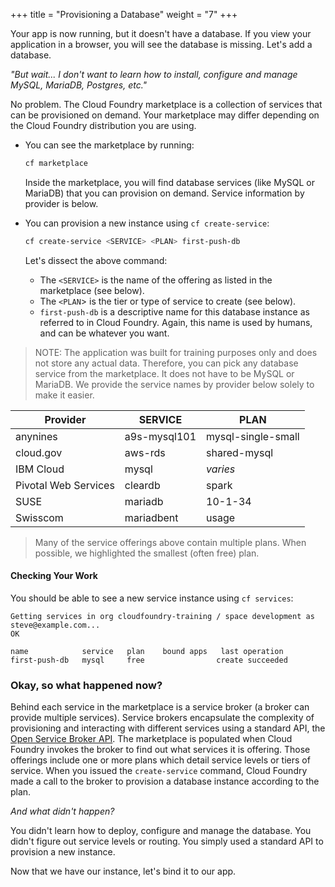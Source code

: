 +++
title = "Provisioning a Database"
weight = "7"
+++


Your app is now running, but it doesn't have a database. If you view your application in a browser, you will see the database is missing. Let's add a database.

*"But wait... I don't want to learn how to install, configure and manage MySQL, MariaDB, Postgres, etc."*

No problem. The Cloud Foundry marketplace is a collection of services that can be provisioned on demand. Your marketplace may differ depending on the Cloud Foundry distribution you are using.

* You can see the marketplace by running:

  ```sh
  cf marketplace
  ```

  Inside the marketplace, you will find database services (like MySQL or MariaDB) that you can provision on demand. Service information by provider is below.
  
* You can provision a new instance using `cf create-service`:

  ```sh
  cf create-service <SERVICE> <PLAN> first-push-db
  ```

  Let's dissect the above command:

  * The `<SERVICE>` is the name of the offering as listed in the marketplace (see below).
  * The `<PLAN`> is the tier or type of service to create (see below).
  * `first-push-db` is a descriptive name for this database instance as referred to in Cloud Foundry. Again, this name is used by humans, and can be whatever you want.

> NOTE: The application was built for training purposes only and does not store any actual data. Therefore, you can pick any database service from the marketplace. It does not have to be MySQL or MariaDB. We provide the service names by provider below solely to make it easier.

| Provider              | SERVICE      | PLAN               |
|-----------------------|--------------|--------------------|
| anynines              | a9s-mysql101 | mysql-single-small |
| cloud.gov             | aws-rds      | shared-mysql       |
| IBM Cloud             | mysql        | *varies*           |
| Pivotal Web Services  | cleardb      | spark              |
| SUSE                  | mariadb      | 10-1-34            |
| Swisscom              | mariadbent   | usage              |

> Many of the service offerings above contain multiple plans. When possible, we highlighted the smallest (often free) plan.

#### Checking Your Work

You should be able to see a new service instance using `cf services`:

```
Getting services in org cloudfoundry-training / space development as steve@example.com...
OK

name            service   plan    bound apps   last operation
first-push-db   mysql     free                create succeeded
```

### Okay, so what happened now?

Behind each service in the marketplace is a service broker (a broker can provide multiple services). Service brokers encapsulate the complexity of provisioning and interacting with different services using a standard API, the [Open Service Broker API](https://www.openservicebrokerapi.org/). The marketplace is populated when Cloud Foundry invokes the broker to find out what services it is offering. Those offerings include one or more plans which detail service levels or tiers of service. When you issued the `create-service` command, Cloud Foundry made a call to the broker to provision a database instance according to the plan.

*And what didn't happen?*

You didn't learn how to deploy, configure and manage the database. You didn't figure out service levels or routing. You simply used a standard API to provision a new instance.

Now that we have our instance, let's bind it to our app.
